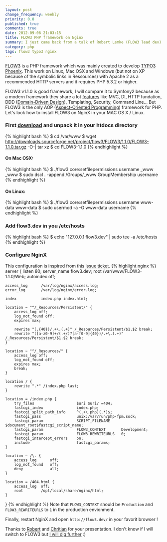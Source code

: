 ```yaml
---
layout: post
change_frequency: weekly
priority: 0.8
published: true
comments: true
date: 2012-09-06 21:03:15
title: FLOW3 PHP framework on Nginx
summary: I just came back from a talk of Robert Lemke (FLOW3 lead dev) and Christian Müller (TYPO3 Phoenix Core Team) a very interesting introduction about FLOW3 and TYPO3 Phoenix. I wanted to try FLOW3 for a while but a day has only 24 hours. So thanks to PROSA (Danish IT union) who organized that tonight in Copenhagen.
category: php
tags: flow3 typo3 nginx
---
```


[FLOW3](http://flow3.typo3.org/) is a PHP framework which was mainly created to develop [TYPO3 Phoenix](http://phoenix.typo3.org/). This work on Linux, Mac OSX and Windows (but not on XP because of the symbolic links in Ressources) with Apache 2 as a recommended HTTP servers and it requires PHP 5.3.2 or higher.

FLOW3 v1.1.0 is good framework, I will compare it to Symfony2 because as a modern framework they share a lot [features](http://flow3.typo3.org/about/features.html) like MVC, DI, HTTP fundation, DDD ([Domain-Driven Design](http://net.tutsplus.com/tutorials/domain-driven-design/)), Templating, Security, Command Line... But FLOW3 is the only AOP ([Aspect-Oriented Programming](http://net.tutsplus.com/tutorials/php/aspect-oriented-programming-in-php)) framework for PHP. Let's look how to install FLOW3 on NginX in your MAC OS X / Linux.

### First [download](http://flow3.typo3.org/download.html) and unpack it in your htdocs directory
{% highlight bash %}
$ cd /var/www
$ wget http://downloads.sourceforge.net/project/flow3/FLOW3/1.1.0/FLOW3-1.1.0.tar.gz -O-| tar xz
$ cd FLOW3-1.1.0
{% endhighlight %}

#### On Mac OSX:
{% highlight bash %}
$ ./flow3 core:setfilepermissions username _www _www
$ sudo dscl . -append /Groups/_www GroupMembership username
{% endhighlight %}

#### On Linux:
{% highlight bash %}
$ ./flow3 core:setfilepermissions username www-data www-data
$ sudo usermod -a -G www-data username 
{% endhighlight %}

### Add flow3.dev in you /etc/hosts
{% highlight bash %}
$ echo "127.0.0.1 flow3.dev" | sudo tee -a /etc/hosts
{% endhighlight %}

### Configure NginX
This configuration is inspired from this [issue ticket](http://forge.typo3.org/issues/8923).
{% highlight nginx %}
server {
    listen          80;
    server_name     flow3.dev;
    root            /var/www/FLOW3-1.1.0/Web;
    autoindex       off;

    access_log      /var/log/nginx/access.log;
    error_log       /var/log/nginx/error.log;
    
    index           index.php index.html;

    location ~ "^/_Resources/Persistent/" {
        access_log off;
        log_not_found off;
        expires max;

        rewrite "(.{40})/.+\.(.+)" /_Resources/Persistent/$1.$2 break;
        rewrite "([a-z0-9]+/(.+/)?[a-f0-9]{40})/.+\.(.+)" /_Resources/Persistent/$1.$2 break;
    }   

    location ~ "^/_Resources/" {
        access_log off;
        log_not_found off;
        expires max;
        break;
    }   

    location / {
        rewrite ".*" /index.php last;
    }
   
    location = /index.php {
        try_files                   $uri $uri/ =404;
        fastcgi_index               index.php;
        fastcgi_split_path_info     ^(.+\.php)(.*)$;
        fastcgi_pass                unix:/var/run/php-fpm.sock;
        fastcgi_param               SCRIPT_FILENAME     $document_root$fastcgi_script_name;
        fastcgi_param               FLOW3_CONTEXT       Development;
        fastcgi_param               FLOW3_REWRITEURLS   0;
        fastcgi_intercept_errors    on; 
        include                     fastcgi_params;
    }

    location ~ /\. { 
        access_log      off;
        log_not_found   off; 
        deny            all;
    }

    location = /404.html {
        access_log  off;
        root        /opt/local/share/nginx/html;
    }
}
{% endhighlight %}
Note that `FLOW3_CONTEXT` should be `Production` and `FLOW3_REWRITEURLS` to `1` in the production envionment.

Finally, restart NginX and open `http://flow3.dev/` in your favorit browser !

Thanks to [Robert](https://twitter.com/robertlemke) and [Chritian](https://twitter.com/daskitsunet) for your presentation. I don't know if I will switch to FLOW3 but [I will dig further](http://flow3.typo3.org/documentation/guide.html) :)